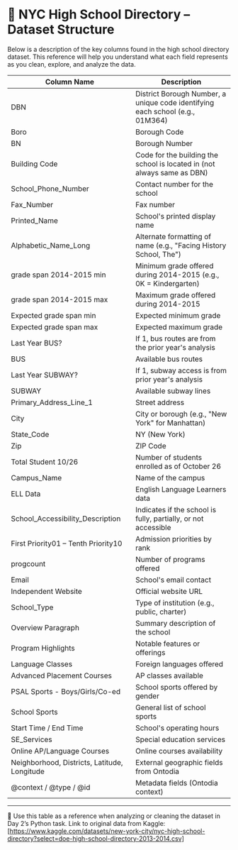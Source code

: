 # 🧾 NYC High School Directory – Dataset Structure

Below is a description of the key columns found in the high school directory dataset. This reference will help you understand what each field represents as you clean, explore, and analyze the data.

| Column Name                      | Description                                                                                      |
|----------------------------------|--------------------------------------------------------------------------------------------------|
| DBN                              | District Borough Number, a unique code identifying each school (e.g., 01M364)                   |
| Boro                             | Borough Code                                                                                     |
| BN                               | Borough Number                                                                                   |
| Building Code                    | Code for the building the school is located in (not always same as DBN)                          |
| School_Phone_Number              | Contact number for the school                                                                    |
| Fax_Number                       | Fax number                                                                                       |
| Printed_Name                     | School's printed display name                                                                    |
| Alphabetic_Name_Long             | Alternate formatting of name (e.g., "Facing History School, The")                               |
| grade span 2014-2015 min         | Minimum grade offered during 2014-2015 (e.g., 0K = Kindergarten)                                |
| grade span 2014-2015 max         | Maximum grade offered during 2014-2015                                                           |
| Expected grade span min          | Expected minimum grade                                                                           |
| Expected grade span max          | Expected maximum grade                                                                           |
| Last Year BUS?                   | If 1, bus routes are from the prior year's analysis                                              |
| BUS                              | Available bus routes                                                                             |
| Last Year SUBWAY?                | If 1, subway access is from prior year's analysis                                                |
| SUBWAY                           | Available subway lines                                                                           |
| Primary_Address_Line_1           | Street address                                                                                   |
| City                             | City or borough (e.g., "New York" for Manhattan)                                                 |
| State_Code                       | NY (New York)                                                                                    |
| Zip                              | ZIP Code                                                                                         |
| Total Student 10/26              | Number of students enrolled as of October 26                                                     |
| Campus_Name                      | Name of the campus                                                                               |
| ELL Data                         | English Language Learners data                                                                   |
| School_Accessibility_Description | Indicates if the school is fully, partially, or not accessible                                  |
| First Priority01 – Tenth Priority10 | Admission priorities by rank                                                                 |
| progcount                        | Number of programs offered                                                                       |
| Email                            | School's email contact                                                                           |
| Independent Website              | Official website URL                                                                             |
| School_Type                      | Type of institution (e.g., public, charter)                                                      |
| Overview Paragraph               | Summary description of the school                                                                |
| Program Highlights               | Notable features or offerings                                                                    |
| Language Classes                 | Foreign languages offered                                                                        |
| Advanced Placement Courses       | AP classes available                                                                             |
| PSAL Sports - Boys/Girls/Co-ed   | School sports offered by gender                                                                  |
| School Sports                    | General list of school sports                                                                    |
| Start Time / End Time            | School's operating hours                                                                         |
| SE_Services                      | Special education services                                                                       |
| Online AP/Language Courses       | Online courses availability                                                                      |
| Neighborhood, Districts, Latitude, Longitude | External geographic fields from Ontodia                                             |
| @context / @type / @id           | Metadata fields (Ontodia context)                                                                |

---

📌 Use this table as a reference when analyzing or cleaning the dataset in Day 2’s Python task.
Link to original data from Kaggle: [https://www.kaggle.com/datasets/new-york-city/nyc-high-school-directory?select=doe-high-school-directory-2013-2014.csv]
